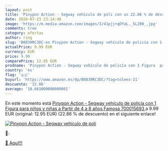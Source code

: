 ```yaml
---
layout: post
title: 'Pinypon Action - Segway vehículo de poli con un 22.86 % de descuento'
date: 2020-07-23 23:14:40
image: 'https://m.media-amazon.com/images/I/41pjj+qDYaL._SL200_.jpg'
comments: true
category: ofertas
author: ring
slug: 'B0839RC3DC-es Pinypon Action - Segway vehículo de policía con 1 Figura  para niños y niñas a Partir de 4 a 8 años   Famosa 700015693 '
actualPrice: 9.99 EUR
currency: EUR
price: 9.99
comparePrice: 12.95 EUR
prodname: 'Pinypon Action - Segway vehículo de policía con 1 Figura  para niños y niñas a Partir de 4 a 8 años   Famosa 700015693 '
country: 'es'
flag: '🇪🇸'
buyurl: 'https://www.amazon.es/dp/B0839RC3DC/?tag=tolees-21'
descuento: '22.86'
average: '10.661000000000001'
---
```


En este momento está [Pinypon Action - Segway vehículo de policía con 1 Figura  para niños y niñas a Partir de 4 a 8 años   Famosa 700015693 ](https://www.amazon.es/dp/B0839RC3DC/?tag=tolees-21) a 9.99 EUR (original: 12.95 EUR) (22.86 %  de descuento) en el siguiente enlace!

[![Pinypon Action - Segway vehículo de poli](https://m.media-amazon.com/images/I/41pjj+qDYaL._SL200_.jpg)](https://www.amazon.es/dp/B0839RC3DC/?tag=tolees-21)

🔎:


[🛒 Aquí!!!](https://www.amazon.es/dp/B0839RC3DC/?tag=tolees-21)
